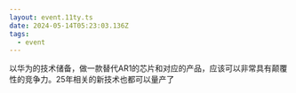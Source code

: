 ```yaml
---
layout: event.11ty.ts
date: 2024-05-14T05:23:03.136Z
tags:
  - event
---
```


以华为的技术储备，做一款替代AR1的芯片和对应的产品，应该可以非常具有颠覆性的竞争力。25年相关的新技术也都可以量产了
